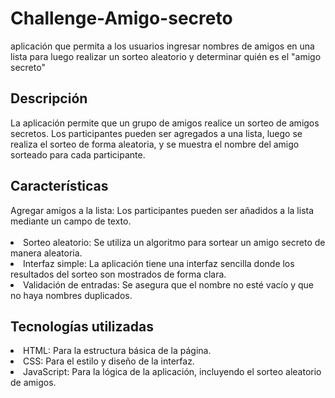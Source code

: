 # Challenge-Amigo-secreto
aplicación que permita a los usuarios ingresar nombres de amigos en una lista para luego realizar un sorteo aleatorio y determinar quién es el "amigo secreto"

<h2>Descripción</h2>
La aplicación permite que un grupo de amigos realice un sorteo de amigos secretos. Los participantes pueden ser agregados a una lista, luego se realiza el sorteo de forma aleatoria, y se muestra el nombre del amigo sorteado para cada participante.

<h2>Características</h2>
Agregar amigos a la lista: Los participantes pueden ser añadidos a la lista mediante un campo de texto. 
<br><br>
<li>Sorteo aleatorio: Se utiliza un algoritmo para sortear un amigo secreto de manera aleatoria.</li>
<li>Interfaz simple: La aplicación tiene una interfaz sencilla donde los resultados del sorteo son mostrados de forma clara.</li>
<li>Validación de entradas: Se asegura que el nombre no esté vacío y que no haya nombres duplicados.</li>

<h2>Tecnologías utilizadas</h2>
<li>HTML: Para la estructura básica de la página.</li>
<li>CSS: Para el estilo y diseño de la interfaz.</li>
<li>JavaScript: Para la lógica de la aplicación, incluyendo el sorteo aleatorio de amigos.</li>
